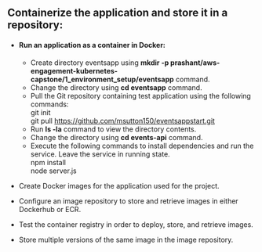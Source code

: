 ## Containerize the application and store it in a repository:
- #### Run an application as a container in Docker:
  - Create directory eventsapp using **mkdir -p prashant/aws-engagement-kubernetes-capstone/1_environment_setup/eventsapp** command.
  - Change the directory using **cd eventsapp** command.
  - Pull the Git repository containing test application using the following commands:<br>
    git init<br>
    git pull https://github.com/msutton150/eventsappstart.git<br>
  - Run **ls -la** command to view the directory contents.
  - Change the directory using **cd events-api** command.
  - Execute the following commands to install dependencies and run the service. Leave the service in running state.<br>
    npm install<br>
    node server.js
    
- Create Docker images for the application used for the project.
- Configure an image repository to store and retrieve images in either Dockerhub or ECR.
- Test the container registry in order to deploy, store, and retrieve images.
- Store multiple versions of the same image in the image repository.
